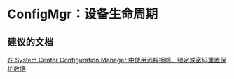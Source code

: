 <properties
    pageTitle="ConfigMgr: Device Lifecycle"
    description="ConfigMgr：设备生命周期"
    service="microsoft.intune"
    resource="intune"
    authors="mackie1604"
    displayOrder=""
    selfHelpType="generic"
    supportTopicIds="32583620"
    resourceTags=""
    productPesIds="15584"
    cloudEnvironments="public"
/>


# ConfigMgr：设备生命周期
<a id="configmgr-device-lifecycle" class="xliff"></a>

## **建议的文档**
<a id="recommended-documents" class="xliff"></a>

[在 System Center Configuration Manager 中使用远程擦除、锁定或密码重置保护数据](https://docs.microsoft.com/sccm/mdm/deploy-use/wipe-lock-reset-devices)<br>


